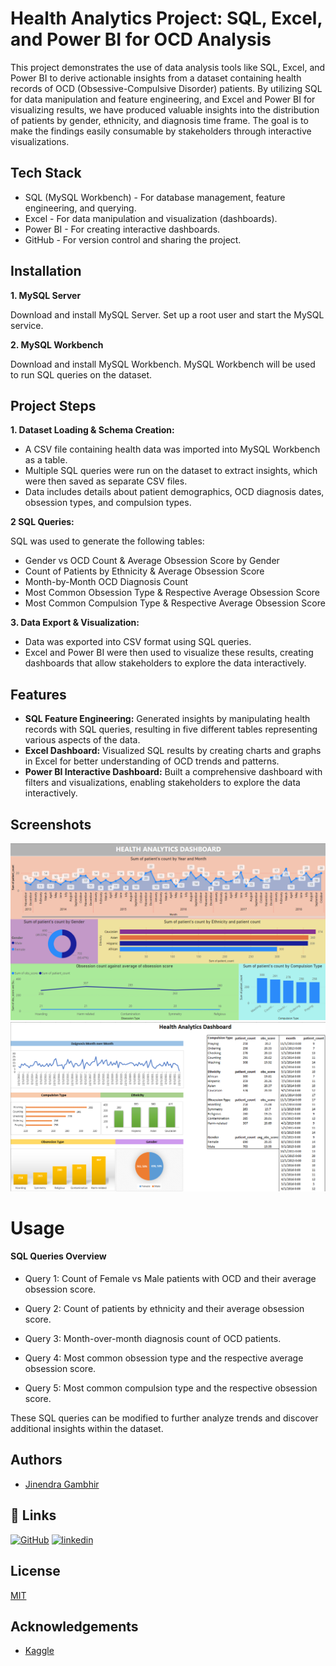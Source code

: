 
# Health Analytics Project: SQL, Excel, and Power BI for OCD Analysis

This project demonstrates the use of data analysis tools like SQL, Excel, and Power BI to derive actionable insights from a dataset containing health records of OCD (Obsessive-Compulsive Disorder) patients. By utilizing SQL for data manipulation and feature engineering, and Excel and Power BI for visualizing results, we have produced valuable insights into the distribution of patients by gender, ethnicity, and diagnosis time frame. The goal is to make the findings easily consumable by stakeholders through interactive visualizations.


## Tech Stack

* SQL (MySQL Workbench) - For database management, feature engineering, and querying.
* Excel - For data manipulation and visualization (dashboards).
* Power BI - For creating interactive dashboards.
* GitHub - For version control and sharing the project.

## Installation

**1. MySQL Server**

Download and install MySQL Server. Set up a root user and start the MySQL service.

**2. MySQL Workbench**

Download and install MySQL Workbench. MySQL Workbench will be used to run SQL queries on the dataset.
    
## Project Steps

**1. Dataset Loading & Schema Creation:**

- A CSV file containing health data was imported into MySQL Workbench as a table.
- Multiple SQL queries were run on the dataset to extract insights, which were then saved as separate CSV files.
- Data includes details about patient demographics, OCD diagnosis dates, obsession types, and compulsion types.

**2 SQL Queries:**

SQL was used to generate the following tables:
- Gender vs OCD Count & Average Obsession Score by Gender
- Count of Patients by Ethnicity & Average Obsession Score
- Month-by-Month OCD Diagnosis Count
- Most Common Obsession Type & Respective Average Obsession Score
- Most Common Compulsion Type & Respective Average Obsession Score

**3. Data Export & Visualization:**

- Data was exported into CSV format using SQL queries.
- Excel and Power BI were then used to visualize these results, creating dashboards that allow stakeholders to explore the data interactively.
## Features

- **SQL Feature Engineering:** Generated insights by manipulating health records with SQL queries, resulting in five different tables representing various aspects of the data.
- **Excel Dashboard:** Visualized SQL results by creating charts and graphs in Excel for better understanding of OCD trends and patterns.
- **Power BI Interactive Dashboard:** Built a comprehensive dashboard with filters and visualizations, enabling stakeholders to explore the data interactively.
## Screenshots

![App Screenshot](https://github.com/Jinendra-Gambhir/Health-Analytics-for-OCD-Analysis/blob/main/Images/PowerBI_Image.png)
![App Screenshot](https://github.com/Jinendra-Gambhir/Health-Analytics-for-OCD-Analysis/blob/main/Images/Excel_Image.png)


# Usage
#### SQL Queries Overview

- Query 1: Count of Female vs Male patients with OCD and their average obsession score.

- Query 2: Count of patients by ethnicity and their average obsession score.

- Query 3: Month-over-month diagnosis count of OCD patients.

- Query 4: Most common obsession type and the respective average obsession score.

- Query 5: Most common compulsion type and the respective obsession score.

These SQL queries can be modified to further analyze trends and discover additional insights within the dataset.

## Authors

- [Jinendra Gambhir](https://www.github.com/Jinendra-Gambhir)



## 🔗 Links
[![GitHub](https://img.shields.io/badge/my_portfolio-000?style=for-the-badge&logo=ko-fi&logoColor=white)](github.com/Jinendra-Gambhir/)
[![linkedin](https://img.shields.io/badge/linkedin-0A66C2?style=for-the-badge&logo=linkedin&logoColor=white)](https://www.linkedin.com/in/jinendragambhir/)

## License

[MIT](https://choosealicense.com/licenses/mit/)


## Acknowledgements

 - [Kaggle](https://www.kaggle.com/datasets/ohinhaque/ocd-patient-dataset-demographics-and-clinical-data/)

